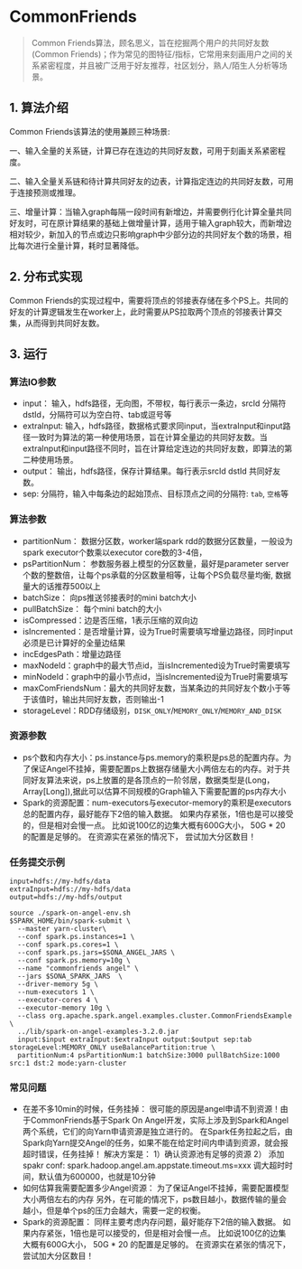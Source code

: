 # CommonFriends

>Common Friends算法，顾名思义，旨在挖掘两个用户的共同好友数(Common Friends)；作为常见的图特征/指标，它常用来刻画用户之间的关系紧密程度，并且被广泛用于好友推荐，社区划分，熟人/陌生人分析等场景。

## 1. 算法介绍

Common Friends该算法的使用兼顾三种场景:

一、输入全量的关系链，计算已存在连边的共同好友数，可用于刻画关系紧密程度。

二、输入全量关系链和待计算共同好友的边表，计算指定连边的共同好友数，可用于连接预测或推理。

三、增量计算：当输入graph每隔一段时间有新增边，并需要例行化计算全量共同好友时，可在原计算结果的基础上做增量计算，适用于输入graph较大，而新增边相对较少，新加入的节点或边只影响graph中少部分边的共同好友个数的场景，相比每次进行全量计算，耗时显著降低。

## 2. 分布式实现

Common Friends的实现过程中，需要将顶点的邻接表存储在多个PS上。共同的好友的计算逻辑发生在worker上，此时需要从PS拉取两个顶点的邻接表计算交集，从而得到共同好友数。



## 3. 运行

### 算法IO参数
  - input： 输入，hdfs路径，无向图，不带权，每行表示一条边，srcId 分隔符 dstId，分隔符可以为空白符、tab或逗号等
  - extraInput: 输入，hdfs路径，数据格式要求同input，当extraInput和input路径一致时为算法的第一种使用场景，旨在计算全量边的共同好友数。当extraInput和input路径不同时，旨在计算给定连边的共同好友数，即算法的第二种使用场景。
  - output： 输出，hdfs路径，保存计算结果。每行表示srcId dstId 共同好友数。
  - sep: 分隔符，输入中每条边的起始顶点、目标顶点之间的分隔符: `tab`, `空格`等
### 算法参数
  - partitionNum： 数据分区数，worker端spark rdd的数据分区数量，一般设为spark executor个数乘以executor core数的3-4倍，
  - psPartitionNum： 参数服务器上模型的分区数量，最好是parameter server个数的整数倍，让每个ps承载的分区数量相等，让每个PS负载尽量均衡, 数据量大的话推荐500以上
  - batchSize： 向ps推送邻接表时的mini batch大小
  - pullBatchSize： 每个mini batch的大小
  - isCompressed：边是否压缩，1表示压缩的双向边
  - isIncremented：是否增量计算，设为True时需要填写增量边路径，同时input必须是已计算好的全量边结果
  - incEdgesPath：增量边路径
  - maxNodeId：graph中的最大节点id，当isIncremented设为True时需要填写
  - minNodeId：graph中的最小节点id，当isIncremented设为True时需要填写
  - maxComFriendsNum：最大的共同好友数，当某条边的共同好友个数小于等于该值时，输出共同好友数，否则输出-1
  - storageLevel：RDD存储级别，`DISK_ONLY`/`MEMORY_ONLY`/`MEMORY_AND_DISK`

### 资源参数

- ps个数和内存大小：ps.instance与ps.memory的乘积是ps总的配置内存。为了保证Angel不挂掉，需要配置ps上数据存储量大小两倍左右的内存。对于共同好友算法来说，ps上放置的是各顶点的一阶邻居，数据类型是(Long，Array[Long]),据此可以估算不同规模的Graph输入下需要配置的ps内存大小
- Spark的资源配置：num-executors与executor-memory的乘积是executors总的配置内存，最好能存下2倍的输入数据。 如果内存紧张，1倍也是可以接受的，但是相对会慢一点。 比如说100亿的边集大概有600G大小， 50G * 20 的配置是足够的。 在资源实在紧张的情况下， 尝试加大分区数目！

### 任务提交示例

```
input=hdfs://my-hdfs/data
extraInput=hdfs://my-hdfs/data
output=hdfs://my-hdfs/output

source ./spark-on-angel-env.sh
$SPARK_HOME/bin/spark-submit \
  --master yarn-cluster\
  --conf spark.ps.instances=1 \
  --conf spark.ps.cores=1 \
  --conf spark.ps.jars=$SONA_ANGEL_JARS \
  --conf spark.ps.memory=10g \
  --name "commonfriends angel" \
  --jars $SONA_SPARK_JARS  \
  --driver-memory 5g \
  --num-executors 1 \
  --executor-cores 4 \
  --executor-memory 10g \
  --class org.apache.spark.angel.examples.cluster.CommonFriendsExample \
  ../lib/spark-on-angel-examples-3.2.0.jar
  input:$input extraInput:$extraInput output:$output sep:tab storageLevel:MEMORY_ONLY useBalancePartition:true \
  partitionNum:4 psPartitionNum:1 batchSize:3000 pullBatchSize:1000 src:1 dst:2 mode:yarn-cluster
```



### 常见问题
  - 在差不多10min的时候，任务挂掉： 很可能的原因是angel申请不到资源！由于CommonFriends基于Spark On Angel开发，实际上涉及到Spark和Angel两个系统，它们的向Yarn申请资源是独立进行的。 在Spark任务拉起之后，由Spark向Yarn提交Angel的任务，如果不能在给定时间内申请到资源，就会报超时错误，任务挂掉！ 解决方案是： 1）确认资源池有足够的资源 2） 添加spakr conf: spark.hadoop.angel.am.appstate.timeout.ms=xxx 调大超时时间，默认值为600000，也就是10分钟
  - 如何估算我需要配置多少Angel资源： 为了保证Angel不挂掉，需要配置模型大小两倍左右的内存 另外，在可能的情况下，ps数目越小，数据传输的量会越小，但是单个ps的压力会越大，需要一定的权衡。
  - Spark的资源配置： 同样主要考虑内存问题，最好能存下2倍的输入数据。 如果内存紧张，1倍也是可以接受的，但是相对会慢一点。 比如说100亿的边集大概有600G大小， 50G * 20 的配置是足够的。 在资源实在紧张的情况下， 尝试加大分区数目！
